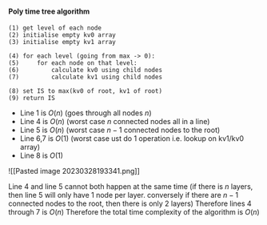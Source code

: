 #### Poly time tree algorithm
```
(1) get level of each node
(2) initialise empty kv0 array
(3) initialise empty kv1 array

(4) for each level (going from max -> 0):
(5)		for each node on that level:
(6)			calculate kv0 using child nodes
(7)			calculate kv1 using child nodes

(8) set IS to max(kv0 of root, kv1 of root)
(9) return IS
```
- Line 1 is $O(n)$ (goes through all nodes $n$)
- Line 4 is $O(n)$ (worst case $n$ connected nodes all in a line)
- Line 5 is $O(n)$ (worst case $n - 1$ connected nodes to the root)
- Line 6,7 is $O(1)$ (worst case ust do $1$ operation i.e. lookup on kv1/kv0 array)
- Line 8 is $O(1)$

![[Pasted image 20230328193341.png]]

Line 4 and line 5 cannot both happen at the same time (if there is $n$ layers, then line 5 will only have $1$ node per layer. conversely if there are $n-1$ connected nodes to the root, then there is only $2$ layers)
Therefore lines 4 through 7 is $O(n)$
Therefore the total time complexity of the algorithm is $O(n)$